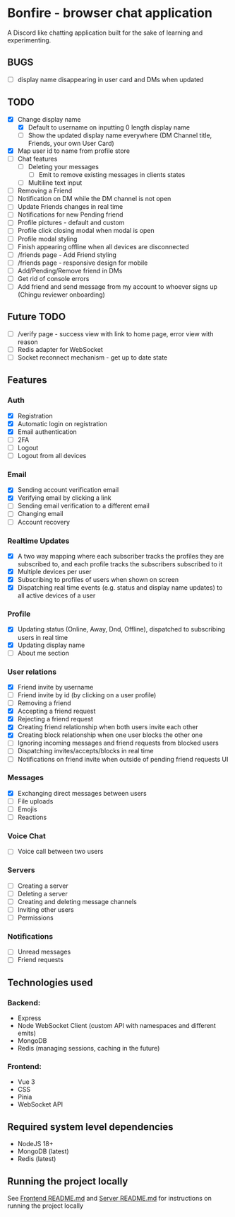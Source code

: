# Bonfire - browser chat application

A Discord like chatting application built for the sake of learning and experimenting.

## BUGS

- [ ] display name disappearing in user card and DMs when updated

## TODO

- [x] Change display name
  - [x] Default to username on inputting 0 length display name
  - [ ] Show the updated display name everywhere (DM Channel title, Friends, your own User Card)
- [x] Map user id to name from profile store
- [ ] Chat features
  - [ ] Deleting your messages
    - [ ] Emit to remove existing messages in clients states
  - [ ] Multiline text input
- [ ] Removing a Friend
- [ ] Notification on DM while the DM channel is not open
- [ ] Update Friends changes in real time
- [ ] Notifications for new Pending friend
- [ ] Profile pictures - default and custom
- [ ] Profile click closing modal when modal is open
- [ ] Profile modal styling
- [ ] Finish appearing offline when all devices are disconnected
- [ ] /friends page - Add Friend styling
- [ ] /friends page - responsive design for mobile
- [ ] Add/Pending/Remove friend in DMs
- [ ] Get rid of console errors
- [ ] Add friend and send message from my account to whoever signs up (Chingu reviewer onboarding)

## Future TODO

- [ ] /verify page - success view with link to home page, error view with reason
- [ ] Redis adapter for WebSocket
- [ ] Socket reconnect mechanism - get up to date state

## Features

### Auth

- [x] Registration
- [x] Automatic login on registration
- [x] Email authentication
- [ ] 2FA
- [ ] Logout
- [ ] Logout from all devices

### Email

- [x] Sending account verification email
- [x] Verifying email by clicking a link
- [ ] Sending email verification to a different email
- [ ] Changing email
- [ ] Account recovery

### Realtime Updates

- [x] A two way mapping where each subscriber tracks the profiles they are subscribed to, and each profile tracks the subscribers subscribed to it
- [x] Multiple devices per user
- [x] Subscribing to profiles of users when shown on screen
- [x] Dispatching real time events (e.g. status and display name updates) to all active devices of a user

### Profile

- [x] Updating status (Online, Away, Dnd, Offline), dispatched to subscribing users in real time
- [x] Updating display name
- [ ] About me section

### User relations

- [x] Friend invite by username
- [ ] Friend invite by id (by clicking on a user profile)
- [ ] Removing a friend
- [x] Accepting a friend request
- [x] Rejecting a friend request
- [x] Creating friend relationship when both users invite each other
- [x] Creating block relationship when one user blocks the other one
- [ ] Ignoring incoming messages and friend requests from blocked users
- [ ] Dispatching invites/accepts/blocks in real time
- [ ] Notifications on friend invite when outside of pending friend requests UI

### Messages

- [x] Exchanging direct messages between users
- [ ] File uploads
- [ ] Emojis
- [ ] Reactions

### Voice Chat

- [ ] Voice call between two users

### Servers

- [ ] Creating a server
- [ ] Deleting a server
- [ ] Creating and deleting message channels
- [ ] Inviting other users
- [ ] Permissions

### Notifications

- [ ] Unread messages
- [ ] Friend requests

## Technologies used

### Backend:

- Express
- Node WebSocket Client (custom API with namespaces and different emits)
- MongoDB
- Redis (managing sessions, caching in the future)

### Frontend:

- Vue 3
- CSS
- Pinia
- WebSocket API

## Required system level dependencies

- NodeJS 18+
- MongoDB (latest)
- Redis (latest)

## Running the project locally

See [Frontend README.md](./frontend/README.md) and [Server README.md](./server/README.md)
for instructions on running the project locally
